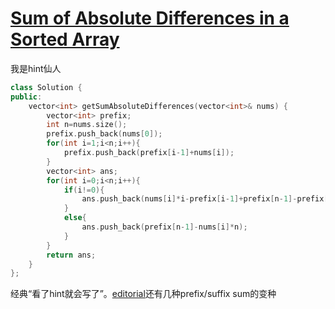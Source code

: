 # [Sum of Absolute Differences in a Sorted Array](https://leetcode.com/problems/sum-of-absolute-differences-in-a-sorted-array)

我是hint仙人
```c++
class Solution {
public:
    vector<int> getSumAbsoluteDifferences(vector<int>& nums) {
        vector<int> prefix;
        int n=nums.size();
        prefix.push_back(nums[0]);
        for(int i=1;i<n;i++){
            prefix.push_back(prefix[i-1]+nums[i]);
        }
        vector<int> ans;
        for(int i=0;i<n;i++){
            if(i!=0){
                ans.push_back(nums[i]*i-prefix[i-1]+prefix[n-1]-prefix[i]-nums[i]*(n-i-1));
            }
            else{
                ans.push_back(prefix[n-1]-nums[i]*n);
            }
        }
        return ans;
    }
};
```
经典“看了hint就会写了”。[editorial](https://leetcode.com/problems/sum-of-absolute-differences-in-a-sorted-array)还有几种prefix/suffix sum的变种